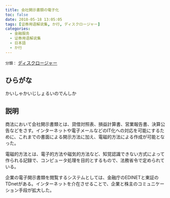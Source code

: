 ```yaml
---
title: 会社開示書類の電子化
toc: false
date: 2018-05-18 13:05:05
tags: [证券用语解说集, か行, ディスクロージャー]
categories:
  - 金融服务
  - 证券用语解说集
  - 日本語
  - か行
---
```


`分類：` [ディスクロージャー](/tags/ディスクロージャー/)

## ひらがな

かいしゃかいじしょるいのでんしか

## 説明

商法において会社開示書類とは、貸借対照表、損益計算書、営業報告書、決算公告などをさす。インターネットや電子メールなどのIT化への対応を可能にするために、これまでの書面による開示方法に加え、電磁的方法による作成が可能となった。

電磁的方法とは、電子的方法や磁気的方法など、知覚認識できない方式によって作られる記録で、コンピュータ処理を目的とするもので、法務省令で定められている。

企業の電子開示書類を閲覧するシステムとしては、金融庁のEDINETと東証のTDnetがある。インターネットを介在させることで、企業と株主のコミュニケーション手段が拡大した。
